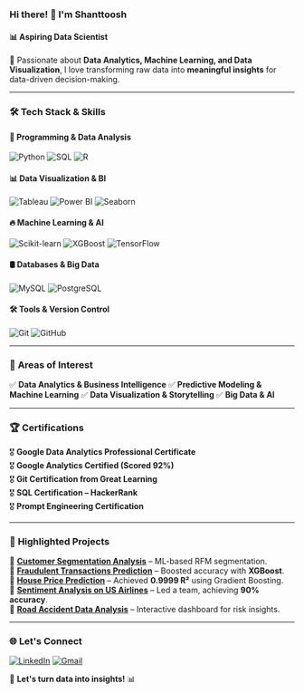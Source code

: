### Hi there! 👋 I'm **Shanttoosh**  
#### 📊 Aspiring Data Scientist  

🚀 Passionate about **Data Analytics, Machine Learning, and Data Visualization**, I love transforming raw data into **meaningful insights** for data-driven decision-making.

---

### 🛠️ **Tech Stack & Skills**

#### 📌 **Programming & Data Analysis**
![Python](https://img.shields.io/badge/-Python-3776AB?style=flat&logo=python&logoColor=white)
![SQL](https://img.shields.io/badge/-SQL-4479A1?style=flat&logo=mysql&logoColor=white)
![R](https://img.shields.io/badge/-R-276DC3?style=flat&logo=r&logoColor=white)

#### 📊 **Data Visualization & BI**
![Tableau](https://img.shields.io/badge/-Tableau-E97627?style=flat&logo=tableau&logoColor=white)
![Power BI](https://img.shields.io/badge/-PowerBI-F2C811?style=flat&logo=powerbi&logoColor=black)
![Seaborn](https://img.shields.io/badge/-Seaborn-4E9A06?style=flat&logo=python&logoColor=white)

#### 🔥 **Machine Learning & AI**
![Scikit-learn](https://img.shields.io/badge/-Scikit%20Learn-F7931E?style=flat&logo=scikit-learn&logoColor=white)
![XGBoost](https://img.shields.io/badge/-XGBoost-EE4C2C?style=flat&logo=xgboost&logoColor=white)
![TensorFlow](https://img.shields.io/badge/-TensorFlow-FF6F00?style=flat&logo=tensorflow&logoColor=white)

#### 🛢 **Databases & Big Data**
![MySQL](https://img.shields.io/badge/-MySQL-4479A1?style=flat&logo=mysql&logoColor=white)
![PostgreSQL](https://img.shields.io/badge/-PostgreSQL-336791?style=flat&logo=postgresql&logoColor=white)

#### 🛠 **Tools & Version Control**
![Git](https://img.shields.io/badge/-Git-F05032?style=flat&logo=git&logoColor=white)
![GitHub](https://img.shields.io/badge/-GitHub-181717?style=flat&logo=github&logoColor=white)

---

### 🎯 **Areas of Interest**
✅ **Data Analytics & Business Intelligence**
✅ **Predictive Modeling & Machine Learning**
✅ **Data Visualization & Storytelling**
✅ **Big Data & AI**

---

### 🏆 **Certifications**
🎖️ **Google Data Analytics Professional Certificate**  
🎖️ **Google Analytics Certified (Scored 92%)**  
🎖️ **Git Certification from Great Learning**  
🎖️ **SQL Certification – HackerRank**  
🎖️ **Prompt Engineering Certification**  

---

### 📂 **Highlighted Projects**
🔹 **[Customer Segmentation Analysis](#)** – ML-based RFM segmentation.  
🔹 **[Fraudulent Transactions Prediction](#)** – Boosted accuracy with **XGBoost**.  
🔹 **[House Price Prediction](#)** – Achieved **0.9999 R²** using Gradient Boosting.  
🔹 **[Sentiment Analysis on US Airlines](#)** – Led a team, achieving **90% accuracy**.  
🔹 **[Road Accident Data Analysis](#)** – Interactive dashboard for risk insights.  

---

### 🌐 **Let's Connect**
[![LinkedIn](https://img.shields.io/badge/-LinkedIn-0077B5?style=flat&logo=linkedin&logoColor=white)](https://www.linkedin.com/in/shanttoosh-v-470484289/)
[![Gmail](https://img.shields.io/badge/-Gmail-D14836?style=flat&logo=gmail&logoColor=white)](mailto:Shanttoosh@gmail.com)

🚀 **Let's turn data into insights!** 📊
